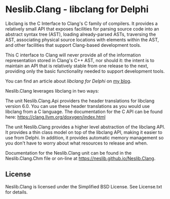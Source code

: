 # Neslib.Clang - libclang for Delphi

Libclang is the C Interface to Clang's C family of compilers. It provides a  relatively small API that exposes facilities for parsing source code into an  abstract syntax tree (AST), loading already-parsed ASTs, traversing the AST,  associating physical source locations with elements within the AST, and other  facilities that support Clang-based development tools.  

This C interface to Clang will never provide all of the information  representation stored in Clang's C++ AST, nor should it: the intent is to  maintain an API that is relatively stable from one release to the next,  providing only the basic functionality needed to support development tools.

You can find an article about *libclang for Delphi* on [my blog](https://blog.grijjy.com/2018/05/15/libclang-for-delphi/).

Neslib.Clang leverages libclang in two ways:  

The unit Neslib.Clang.Api providers the header translations for libclang  version 6.0. You can use these header translations as you would use libclang  from a C language. The documentation for the C API can be found here: <https://clang.llvm.org/doxygen/index.html>   

The unit Neslib.Clang provides a higher level abstraction of the libclang  API. It provides a thin class model on top of the libclang API, making it easier  to use from Delphi. In addition, it provides automatic memory management so you  don't have to worry about what resources to release and when.  

Documentation for the Neslib.Clang unit can be found in the Neslib.Clang.Chm file or on-line at https://neslib.github.io/Neslib.Clang.

## License

Neslib.Clang is licensed under the Simplified BSD License. See License.txt for details.

